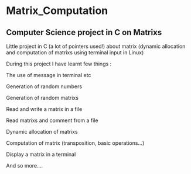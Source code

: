 # Matrix_Computation

<h2> Computer Science project in C on Matrixs </h2>	

Little project in C (a lot of pointers used!) about matrix (dynamic allocation and computation of matrixs using terminal input in Linux)

During this project I have learnt few things : 

<p> The use of message in terminal etc </p>
<p> Generation of random numbers </p>
<p> Generation of random matrixs </p>
<p> Read and write a matrix in a file </p>
<p> Read matrixs and comment from a file </p>
<p> Dynamic allocation of matrixs </p>
<p> Computation of matrix (transposition, basic operations...) </p>
<p> Display a matrix in a terminal </p>
<p> And so more.... </p>
